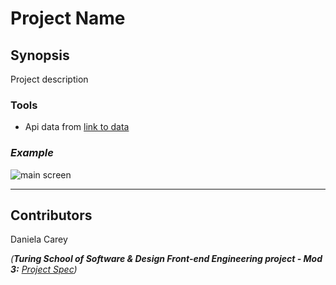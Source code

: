 # Project Name

## Synopsis

Project description

### Tools 

* Api data from [link to data](https://swapi.co/documentation)

### *Example* 

![main screen](./src/images/main.png)

---

## Contributors

Daniela Carey

_(**Turing School of Software & Design Front-end Engineering project - Mod 3:** [Project Spec](https://github.com/turingschool-examples/headcount2.0))_ 


